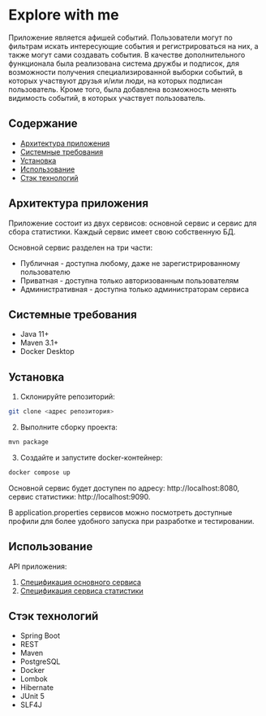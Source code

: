 # Explore with me
Приложение является афишей событий. Пользователи могут по фильтрам искать интересующие события и регистрироваться на них, а также могут сами создавать события. В качестве дополнительного функционала была реализована система дружбы и подписок, для возможности получения специализированной выборки событий, в которых участвуют друзья и/или люди, на которых подписан пользователь. Кроме того, была добавлена возможность менять видимость событий, в которых участвует пользователь.

## Содержание
- [Архитектура приложения](#архитектура-приложения)
- [Системные требования](#системные-требования)
- [Установка](#установка)
- [Использование](#использование)
- [Стэк технологий](#стэк-технологий)

## Архитектура приложения
Приложение состоит из двух сервисов: основной сервис и сервис для сбора статистики. Каждый сервис имеет свою собственную БД.

Основной сервис разделен на три части:
* Публичная - доступна любому, даже не зарегистрированному пользователю
* Приватная - доступна только авторизованным пользователям
* Административная - доступна только администраторам сервиса

## Системные требования
- Java 11+
- Maven 3.1+
- Docker Desktop

## Установка
1. Склонируйте репозиторий:
```sh
git clone <адрес репозитория>
```
2. Выполните сборку проекта:
```sh
mvn package
```
3. Создайте и запустите docker-контейнер:
```sh
docker compose up
```
Основной сервис будет доступен по адресу: http://localhost:8080, cервис статистики: http://localhost:9090.

В application.properties сервисов можно посмотреть доступные профили для более удобного запуска при разработке и тестировании.

## Использование
API приложения:
1) [Спецификация основного сервиса](https://raw.githubusercontent.com/Natal1a-Chuklina/java-explore-with-me/main/ewm-main-service-spec.json)
2) [Спецификация сервиса статистики](https://raw.githubusercontent.com/Natal1a-Chuklina/java-explore-with-me/main/ewm-stats-service-spec.json)
## Стэк технологий
* Spring Boot
* REST
* Maven
* PostgreSQL
* Docker
* Lombok
* Hibernate
* JUnit 5
* SLF4J
